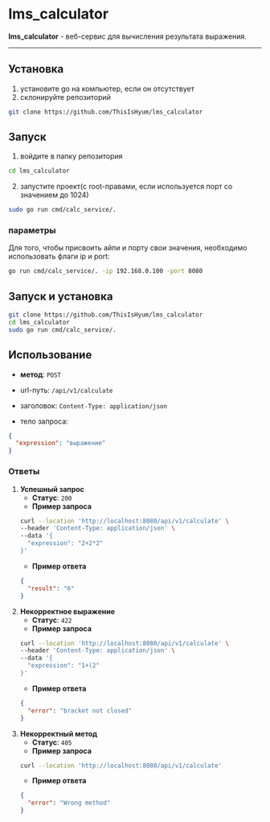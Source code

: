 # lms_calculator
**lms_calculator** - веб-сервис для вычисления результата выражения.

---

## Установка

1. установите go на компьютер, если он отсутствует
2. склонируйте репозиторий
```sh
git clone https://github.com/ThisIsHyum/lms_calculator
```

## Запуск

1. войдите в папку репозитория
```sh
cd lms_calculator
```
2. запустите проект(с root-правами, если используется порт со значением до 1024)
```sh
sudo go run cmd/calc_service/.
```

### параметры

Для того, чтобы присвоить айпи и порту свои значения, необходимо использовать флаги ip и port:
```sh
go run cmd/calc_service/. -ip 192.168.0.100 -port 8080
```

## Запуск и установка

```sh
git clone https://github.com/ThisIsHyum/lms_calculator
cd lms_calculator
sudo go run cmd/calc_service/.
```

## Использование

- **метод**: `POST`
  
- url-путь: `/api/v1/calculate`
  
- заголовок: `Content-Type: application/json`
  
- тело запроса:
```json
{
  "expression": "выражение"
}
```

### Ответы
1. **Успешный запрос**
    - **Статус**: `200`
    - **Пример запроса**
    ```sh
    curl --location 'http://localhost:8080/api/v1/calculate' \
    --header 'Content-Type: application/json' \
    --data '{
      "expression": "2+2*2"
    }'
    ```
    - **Пример ответа**
    ```json
    {
      "result": "6"
    }
    ```
2. **Некорректное выражение**
    - **Статус**: `422`
    - **Пример запроса**
    ```sh
    curl --location 'http://localhost:8080/api/v1/calculate' \
    --header 'Content-Type: application/json' \
    --data '{
      "expression": "1+(2"
    }'
    ```
    - **Пример ответа**
    ```json
    {
      "error": "bracket not closed"
    }
    ```
3. **Некорректный метод**
    - **Статус**: `405`
    - **Пример запроса**
    ```sh
    curl --location 'http://localhost:8080/api/v1/calculate'
    ```
    - **Пример ответа**
    ```json
    {
      "error": "Wrong method"
    }
    ```
